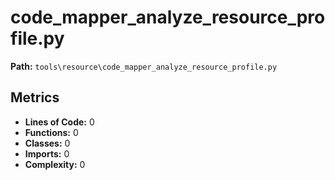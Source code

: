 # code_mapper_analyze_resource_profile.py

**Path:** `tools\resource\code_mapper_analyze_resource_profile.py`

## Metrics

- **Lines of Code:** 0
- **Functions:** 0
- **Classes:** 0
- **Imports:** 0
- **Complexity:** 0


